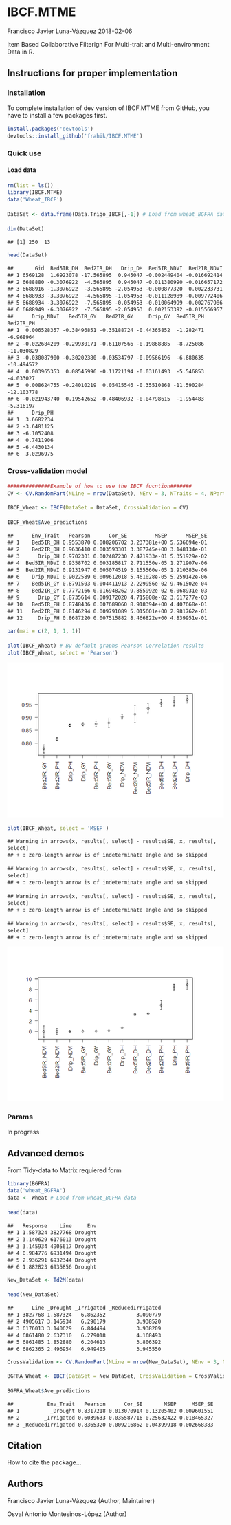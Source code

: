 IBCF.MTME
================
Francisco Javier Luna-Vázquez
2018-02-06

Item Based Collaborative Filterign For Multi-trait and Multi-environment Data in R.

Instructions for proper implementation
--------------------------------------

### Installation

To complete installation of dev version of IBCF.MTME from GitHub, you have to install a few packages first.

``` r
install.packages('devtools')
devtools::install_github('frahik/IBCF.MTME')
```

### Quick use

#### Load data

``` r
rm(list = ls())
library(IBCF.MTME)
data('Wheat_IBCF')

DataSet <- data.frame(Data.Trigo_IBCF[,-1]) # Load from wheat_BGFRA data

dim(DataSet)
```

    ## [1] 250  13

``` r
head(DataSet)
```

    ##       Gid  Bed5IR_DH  Bed2IR_DH   Drip_DH  Bed5IR_NDVI  Bed2IR_NDVI
    ## 1 6569128  1.6923078 -17.565895  0.945047 -0.002449404 -0.016692414
    ## 2 6688880 -0.3076922  -4.565895  0.945047 -0.011380990 -0.016657172
    ## 3 6688916 -1.3076922  -3.565895 -2.054953 -0.000877320  0.002233731
    ## 4 6688933 -3.3076922  -4.565895 -1.054953 -0.011128989 -0.009772406
    ## 5 6688934 -3.3076922  -7.565895 -0.054953 -0.010064999 -0.002767986
    ## 6 6688949 -6.3076922  -7.565895 -2.054953  0.002153392 -0.015566957
    ##      Drip_NDVI   Bed5IR_GY   Bed2IR_GY     Drip_GY  Bed5IR_PH  Bed2IR_PH
    ## 1  0.006528357 -0.38496851 -0.35188724 -0.44365852  -1.282471  -6.968964
    ## 2 -0.022684209 -0.29930171 -0.61107566 -0.19868885  -8.725086 -11.030829
    ## 3 -0.030087900 -0.30202380 -0.03534797 -0.09566196  -6.680635 -10.494572
    ## 4  0.003965353  0.08545996 -0.11721194 -0.03161493  -5.546853  -4.033027
    ## 5  0.008624755 -0.24010219  0.05415546 -0.35510868 -11.590284 -12.103778
    ## 6 -0.021943740  0.19542652 -0.48406932 -0.04798615  -1.954483  -5.316197
    ##      Drip_PH
    ## 1  3.6682234
    ## 2 -3.6481125
    ## 3 -6.1052408
    ## 4  0.7411906
    ## 5 -6.4430134
    ## 6  3.0296975

### Cross-validation model

``` r
##############Example of how to use the IBCF fucntion#######
CV <- CV.RandomPart(NLine = nrow(DataSet), NEnv = 3, NTraits = 4, NPartitions =  10, PTesting = 0.2, Set_seed = 5)

IBCF_Wheat <- IBCF(DataSet = DataSet, CrossValidation = CV)

IBCF_Wheat$Ave_predictions
```

    ##      Env_Trait   Pearson      Cor_SE         MSEP      MSEP_SE
    ## 1    Bed5IR_DH 0.9553870 0.008206702 3.237381e+00 5.536694e-01
    ## 2    Bed2IR_DH 0.9636410 0.003593301 3.387745e+00 3.148134e-01
    ## 3      Drip_DH 0.9702301 0.002487230 7.471933e-01 5.351929e-02
    ## 4  Bed5IR_NDVI 0.9358702 0.003185817 2.711550e-05 1.271907e-06
    ## 5  Bed2IR_NDVI 0.9131947 0.005074519 3.155560e-05 1.910383e-06
    ## 6    Drip_NDVI 0.9022589 0.009612018 5.461028e-05 5.259142e-06
    ## 7    Bed5IR_GY 0.8791503 0.004411913 2.229956e-02 9.461502e-04
    ## 8    Bed2IR_GY 0.7772166 0.016948262 9.855992e-02 6.068931e-03
    ## 9      Drip_GY 0.8735614 0.009172020 4.715808e-02 3.617277e-03
    ## 10   Bed5IR_PH 0.8748436 0.007689060 8.918394e+00 4.407668e-01
    ## 11   Bed2IR_PH 0.8146294 0.009791089 5.015601e+00 2.981762e-01
    ## 12     Drip_PH 0.8687220 0.007515882 8.466822e+00 4.839951e-01

``` r
par(mai = c(2, 1, 1, 1))

plot(IBCF_Wheat) # By default graphs Pearson Correlation results
plot(IBCF_Wheat, select = 'Pearson') 
```

![](README_files/figure-markdown_github-ascii_identifiers/CVModel-1.png)

``` r
plot(IBCF_Wheat, select = 'MSEP')
```

    ## Warning in arrows(x, results[, select] - results$SE, x, results[, select]
    ## + : zero-length arrow is of indeterminate angle and so skipped

    ## Warning in arrows(x, results[, select] - results$SE, x, results[, select]
    ## + : zero-length arrow is of indeterminate angle and so skipped

    ## Warning in arrows(x, results[, select] - results$SE, x, results[, select]
    ## + : zero-length arrow is of indeterminate angle and so skipped

    ## Warning in arrows(x, results[, select] - results$SE, x, results[, select]
    ## + : zero-length arrow is of indeterminate angle and so skipped

![](README_files/figure-markdown_github-ascii_identifiers/CVModel-2.png)

### Params

In progress

Advanced demos
--------------

From Tidy-data to Matrix requiered form

``` r
library(BGFRA)
data('wheat_BGFRA')
data <- Wheat # Load from wheat_BGFRA data

head(data)
```

    ##   Response    Line     Env
    ## 1 1.587324 3827768 Drought
    ## 2 3.140629 6176013 Drought
    ## 3 3.145934 4905617 Drought
    ## 4 0.984776 6931494 Drought
    ## 5 2.936291 6932344 Drought
    ## 6 1.882823 6935856 Drought

``` r
New_DataSet <- Td2M(data)

head(New_DataSet)
```

    ##      Line _Drought _Irrigated _ReducedIrrigated
    ## 1 3827768 1.587324   6.862352          3.090779
    ## 2 4905617 3.145934   6.290179          3.938520
    ## 3 6176013 3.140629   6.844494          3.938209
    ## 4 6861480 2.637310   6.279018          4.168493
    ## 5 6861485 1.852880   6.204613          3.806392
    ## 6 6862365 2.496954   6.949405          3.945550

``` r
CrossValidation <- CV.RandomPart(NLine = nrow(New_DataSet), NEnv = 3, NTraits = 1, NPartitions = 10, PTesting = .3, Set_seed = 5)

BGFRA_Wheat <- IBCF(DataSet = New_DataSet, CrossValidation = CrossValidation)

BGFRA_Wheat$Ave_predictions
```

    ##           Env_Trait   Pearson      Cor_SE       MSEP     MSEP_SE
    ## 1          _Drought 0.8317218 0.013070914 0.13205402 0.009601551
    ## 2        _Irrigated 0.6039633 0.035587716 0.25632422 0.018465327
    ## 3 _ReducedIrrigated 0.8365320 0.009216862 0.04399918 0.002668383

Citation
--------

How to cite the package...

Authors
-------

Francisco Javier Luna-Vázquez (Author, Maintainer)

Osval Antonio Montesinos-López (Author)
